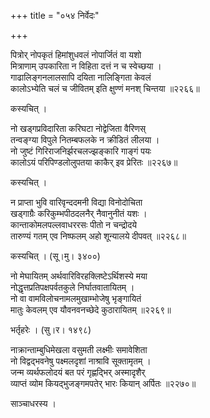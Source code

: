 +++
title = "०५४ निर्वेदः"

+++


पित्रोर् नोपकृतं हिमांशुधवलं नोपार्जितं वा यशो  
मित्राणाम् उपकारिता न विहिता दत्तं न च स्वेच्छया ।  
गाढालिङ्गनलालसापि दयिता नालिङ्गिता केवलं  
कालोऽभ्येति चलं च जीवितम् इति क्षुण्णं मनश् चिन्तया ॥२२६६॥  


कस्यचित् ।  


नो खड्गप्रविदारिता करिघटा नोद्वेजिता वैरिणस्  
तन्वङ्ग्या विपुले नितम्बफलके न क्रीडितं लीलया ।  
नो जुष्टं गिरिराजनिर्झरचलज्झङ्कारि गाङ्गं पयः  
कालोऽयं परिपिण्डलोलुपतया काकैर् इव प्रेरितः ॥२२६७॥  


कस्यचित् ।  


न प्राप्ता भुवि वारिवृन्ददमनी विद्या विनोदोचिता   
खड्गाग्रैः करिकुम्भपीठदलनैर् नैवानुनीतं यशः ।  
कान्ताकोमलपल्लवाधररसः पीतो न चन्द्रोदये   
तारुण्यं गतम् एव निष्फलम् अहो शून्यालये दीपवत् ॥२२६८॥  


कस्यचित् । (सू।मु। ३४००)  


नो मेघायितम् अर्थवारिविरहक्लिष्टेऽर्थिशस्ये मया  
नोद्धृत्तप्रतिपक्षपर्वतकुले निर्घातवातायितम् ।  
नो वा वामविलोचनामलमुखाम्भोजेषु भृङ्गायितं  
मातुः केवलम् एव यौवनवनच्छेदे कुठारायितम् ॥२२६९॥  


भर्तृहरेः । (सु।र। १४९८)  


नाक्रान्ताम्बुधिमेखला वसुमती लक्ष्मीः समावेशिता  
नो विद्वद्भवनेषु पक्ष्मलदृशां नाश्रावि सूक्तामृतम् ।  
जन्म व्यर्थफलोदयं बत परं गृह्णद्भिर् अस्मादृशैर्  
व्याप्तं व्योम कियद्भुजङ्गमपतेर् भारः कियान् अर्पितः ॥२२७०॥  


साञ्चाधरस्य ।  



